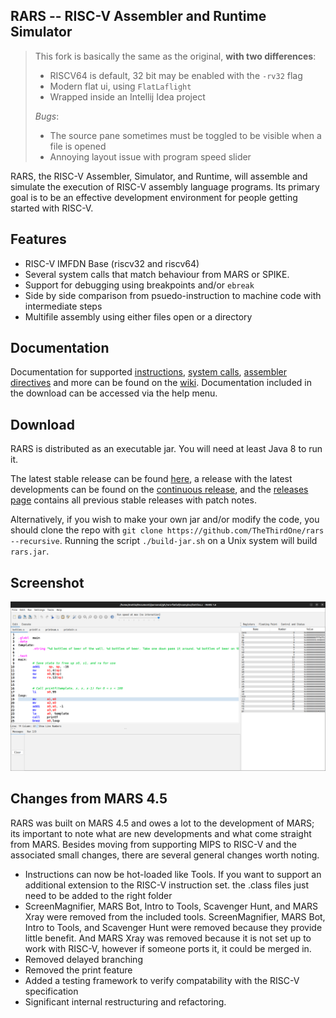 RARS -- RISC-V Assembler and Runtime Simulator
----------------------------------------------
> This fork is basically the same as the original, **with two differences**:
> * RISCV64 is default, 32 bit may be enabled with the ``-rv32`` flag
> * Modern flat ui, using ``FlatLaflight``
> * Wrapped inside an Intellij Idea project
> 
> _Bugs_:
> * The source pane sometimes must be toggled to be visible when a file is opened
> * Annoying layout issue with program speed slider

RARS, the RISC-V Assembler, Simulator, and Runtime, will assemble and simulate
the execution of RISC-V assembly language programs. Its primary goal is to be
an effective development environment for people getting started with RISC-V. 

## Features

  - RISC-V IMFDN Base (riscv32 and riscv64)
  - Several system calls that match behaviour from MARS or SPIKE.
  - Support for debugging using breakpoints and/or `ebreak`
  - Side by side comparison from psuedo-instruction to machine code with
    intermediate steps
  - Multifile assembly using either files open or a directory

## Documentation

Documentation for supported [instructions](https://github.com/TheThirdOne/rars/wiki/Supported-Instructions), [system calls](https://github.com/TheThirdOne/rars/wiki/Environment-Calls), [assembler directives](https://github.com/TheThirdOne/rars/wiki/Assembler-Directives) and more can be found on the [wiki](https://github.com/TheThirdOne/rars/wiki). Documentation included in the download can be accessed via the help menu. 

## Download

RARS is distributed as an executable jar. You will need at least Java 8 to run it. 

The latest stable release can be found [here](https://github.com/TheThirdOne/rars/releases/latest), a release with the latest developments can be found on the [continuous release](https://github.com/TheThirdOne/rars/releases/tag/continuous), and the [releases page](https://github.com/TheThirdOne/rars/releases) contains all previous stable releases with patch notes.

Alternatively, if you wish to make your own jar and/or modify the code, you
should clone the repo with `git clone https://github.com/TheThirdOne/rars --recursive`.
Running the script `./build-jar.sh` on a Unix system will build `rars.jar`.

## Screenshot

![Screenshot of sample program](screenshot.png)

## Changes from MARS 4.5

RARS was built on MARS 4.5 and owes a lot to the development of MARS; its
important to note what are new developments and what come straight from MARS.
Besides moving from supporting MIPS to RISC-V and the associated small changes,
there are several general changes worth noting.

  - Instructions can now be hot-loaded like Tools. If you want to support an additional extension to the RISC-V instruction set. the .class files just need to be added to the right folder
  - ScreenMagnifier, MARS Bot, Intro to Tools, Scavenger Hunt, and MARS Xray were removed from the included tools. ScreenMagnifier, MARS Bot, Intro to Tools, and Scavenger Hunt were removed because they provide little benefit. And MARS Xray was removed because it is not set up to work with RISC-V, however if someone ports it, it could be merged in.
  - Removed delayed branching
  - Removed the print feature
  - Added a testing framework to verify compatability with the RISC-V specification
  - Significant internal restructuring and refactoring.
